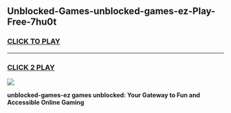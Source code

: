 
## Unblocked-Games-unblocked-games-ez-Play-Free-7hu0t
<h3>
<a href="https://premium76.site?title=unblocked-games-ez&ref=20A">CLICK TO PLAY</a></h3>
<hr>

<h3>
<a href="https://premium76.site?title=unblocked-games-ez&ref=20A">CLICK 2 PLAY</a>
  
</h3>

<a href="https://premium76.site?title=unblocked-games-ez&ref=20A"><img src="https://clearcache.store/games.png"></a>


**unblocked-games-ez games unblocked: Your Gateway to Fun and Accessible Online Gaming**
